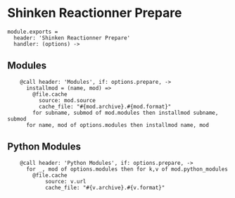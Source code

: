 
# Shinken Reactionner Prepare

    module.exports =
      header: 'Shinken Reactionner Prepare'
      handler: (options) ->

## Modules

        @call header: 'Modules', if: options.prepare, ->
          installmod = (name, mod) =>
            @file.cache
              source: mod.source
              cache_file: "#{mod.archive}.#{mod.format}"
            for subname, submod of mod.modules then installmod subname, submod
          for name, mod of options.modules then installmod name, mod

## Python Modules

        @call header: 'Python Modules', if: options.prepare, ->
          for _, mod of options.modules then for k,v of mod.python_modules
            @file.cache
                source: v.url
                cache_file: "#{v.archive}.#{v.format}"
